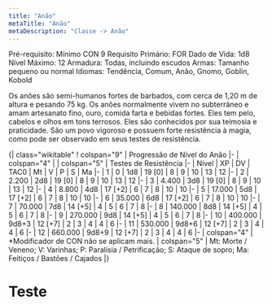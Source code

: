 ```yaml
---
title: "Anão"
metaTitle: "Anão"
metaDescription: "Classe -> Anão"
---
```


Pré-requisito: Mínimo CON 9
Requisito Primário: FOR
Dado de Vida: 1d8
Nível Máximo: 12
Armadura: Todas, incluindo escudos
Armas: Tamanho pequeno ou normal
Idiomas: Tendência, Comum, Anão, Gnomo, Goblin, Kobold

Os anões são semi-humanos fortes de barbados, com cerca de 1,20 m de altura e pesando 75 kg. Os anões normalmente vivem no subterrâneo e amam artesanato fino, ouro, comida farta e bebidas fortes.
Eles tem pelo, cabelos e olhos em tons terrosos. Eles são conhecidos por sua teimosia e praticidade. São um povo vigoroso e possuem forte resistência à magia, como pode ser observado em seus testes de resistência.

{| class="wikitable"
! colspan="9" | Progressão de Nível do Anão
|-
| colspan="4" | 
| colspan="5" | Testes de Resistência
|-
| Nível
| XP
| DV
| TAC0
| Mt
| V
| P
| S
| Ma
|-
| 1
| 0
| 1d8
| 19 [0]
| 8
| 9
| 10
| 13
| 12
|-
| 2
| 2.200
| 2d8
| 19 [0]
| 8
| 9
| 10
| 13
| 12
|-
| 3
| 4.400
| 3d8
| 19 [0]
| 8
| 9
| 10
| 13
| 12
|-
| 4
| 8.800
| 4d8
| 17 [+2]
| 6
| 7
| 8
| 10
| 10
|-
| 5
| 17.000
| 5d8
| 17 [+2]
| 6
| 7
| 8
| 10
| 10
|-
| 6
| 35.000
| 6d8
| 17 [+2]
| 6
| 7
| 8
| 10
| 10
|-
| 7
| 70.000
| 7d8
| 14 [+5]
| 4
| 5
| 6
| 7
| 8
|-
| 8
| 140.000
| 8d8
| 14 [+5]
| 4
| 5
| 6
| 7
| 8
|-
| 9
| 270.000
| 9d8
| 14 [+5]
| 4
| 5
| 6
| 7
| 8
|-
| 10
| 400.000
| 9d8+3
| 12 [+7]
| 2
| 3
| 4
| 4
| 6
|-
| 11
| 530.000
| 9d8+6
| 12 [+7]
| 2
| 3
| 4
| 4
| 6
|-
| 12
| 660.000
| 9d8+9
| 12 [+7]
| 2
| 3
| 4
| 4
| 6
|-
| colspan="4" | *Modificador de CON não se aplicam mais.
| colspan="5" | Mt: Morte / Veneno; V: Varinhas;
P: Paralisia / Petrificação; S: Ataque de sopro;
Ma: Feitiços / Bastões / Cajados
|}

# Teste

